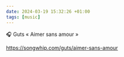 ```yaml
---
date: 2024-03-19 15:32:26 +01:00
tags: [music]
---
```


🎧 Guts « Aimer sans amour »

https://songwhip.com/guts/aimer-sans-amour